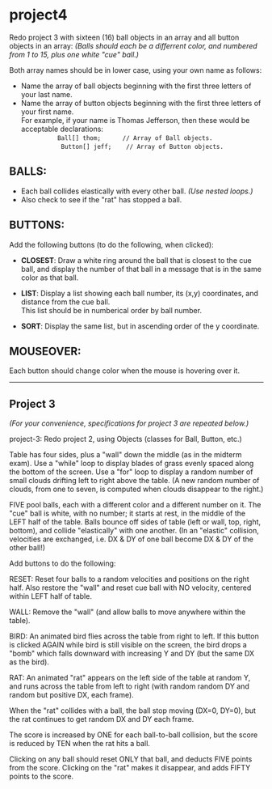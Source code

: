 # project4
Redo project 3 with sixteen (16) ball objects in an array and all button objects in an array:
*(Balls should each be a differrent color, and numbered from 1 to 15, plus one white "cue" ball.)*

Both array names should be in lower case, using your own name as follows:  
* Name the array of ball objects beginning with the first three letters of your last name.  
* Name the array of button objects beginning with the first three letters of your first name.  
For example, if your name is Thomas Jefferson, then these would be acceptable declarations:  
       `           Ball[] thom;      // Array of Ball objects. `  
       `           Button[] jeff;    // Array of Button objects.`  

BALLS:
-----
* Each ball collides elastically with every other ball.  *(Use nested loops.)*   
* Also check to see if the "rat" has stopped a ball.

BUTTONS:
-------
Add the following buttons (to do the following, when clicked):
* __CLOSEST__:  Draw a white ring around the ball that is closest to the cue ball,
and display the number of that ball in a message that is in the same color as that ball.

* __LIST__:     Display a list showing each ball number, its (x,y) coordinates, and distance from the cue ball.  
This list should be in numberical order by ball number.

* __SORT__:     Display the same list, but in ascending order of the y coordinate.

MOUSEOVER:
---------
Each button should change color when the mouse is hovering over it.


---------
Project 3
---------
*(For your convenience, specifications for project 3 are repeated below.)*

project-3:
Redo project 2, using Objects (classes for Ball, Button, etc.)

Table has four sides, plus a "wall" down the middle (as in the midterm exam). Use a "while" loop to display blades of grass evenly spaced along the bottom of the screen. Use a "for" loop to display a random number of small clouds drifting left to right above the table. (A new random number of clouds, from one to seven, is computed when clouds disappear to the right.)

FIVE pool balls, each with a different color and a different number on it.
The "cue" ball is white, with no number; it starts at rest, in the middle of the LEFT half of the table.
Balls bounce off sides of table (left or wall, top, right, bottom), and collide "elastically" with one another.
(In an "elastic" collision, velocities are exchanged, i.e. DX & DY of one ball become DX & DY of the other ball!)

Add buttons to do the following:

RESET: Reset four balls to a random velocities and positions on the right half.
Also restore the "wall" and reset cue ball with NO velocity, centered within LEFT half of table.

WALL: Remove the "wall" (and allow balls to move anywhere within the table).

BIRD: An animated bird flies across the table from right to left.
If this button is clicked AGAIN while bird is still visible on the screen,
the bird drops a "bomb" which falls downward with increasing Y and DY (but the same DX as the bird).

RAT: An animated "rat" appears on the left side of the table at random Y, and runs across the table from left to right (with random random DY and random but positive DX, each frame).

When the "rat" collides with a ball, the ball stop moving (DX=0, DY=0), but the rat continues to get random DX and DY each frame.

The score is increased by ONE for each ball-to-ball collision,
but the score is reduced by TEN when the rat hits a ball.

Clicking on any ball should reset ONLY that ball, and deducts FIVE points from the score. Clicking on the "rat" makes it disappear, and adds FIFTY points to the score.
